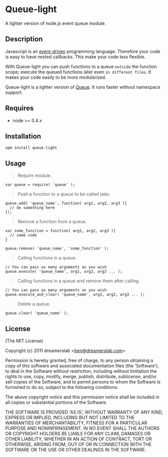 # Queue-light

A lighter version of node.js event queue module.



## Description

Javascript is an [event-driven](http://bit.ly/ejhOOR) programming language. Therefore your code is easy to have nested callbacks. This make your code less flexible.

With Queue-light you can push functions to a queue `outside` the function scope; execute the queued functions later even `in different files`. It makes your code easily to be more modularized.

Queue-light is a lighter version of [Queue](https://github.com/dreamerslab/node.queue). It runs faster without namespace support.



## Requires

  - node >= 0.4.x



## Installation

    npm install queue-light



## Usage

> Require module.

    var queue = require( 'queue' );

> Push a function to a queue to be called later.

    queue.add( 'queue_name', function( arg1, arg2, arg3 ){
      // do something here
    });

> Remove a function from a queue.

    var some_function = function( arg1, arg2, arg3 ){
      // some code
    }

    queue.remove( 'queue_name', 'some_function' );

> Calling functions in a queue.
    
    // You can pass as many arguments as you wish
    queue.execute( 'queue_name', arg1, arg2, arg3 ... );

> Calling functions in a queue and remove them after calling.
    
    // You can pass as many arguments as you wish
    queue.execute_and_clear( 'queue_name', arg1, arg2, arg3 ... );

> Delete a queue.

    queue.clear( 'queue_name' );



## License 

(The MIT License)

Copyright (c) 2011 dreamerslab &lt;ben@dreamerslab.com&gt;

Permission is hereby granted, free of charge, to any person obtaining
a copy of this software and associated documentation files (the
'Software'), to deal in the Software without restriction, including
without limitation the rights to use, copy, modify, merge, publish,
distribute, sublicense, and/or sell copies of the Software, and to
permit persons to whom the Software is furnished to do so, subject to
the following conditions:

The above copyright notice and this permission notice shall be
included in all copies or substantial portions of the Software.

THE SOFTWARE IS PROVIDED 'AS IS', WITHOUT WARRANTY OF ANY KIND,
EXPRESS OR IMPLIED, INCLUDING BUT NOT LIMITED TO THE WARRANTIES OF
MERCHANTABILITY, FITNESS FOR A PARTICULAR PURPOSE AND NONINFRINGEMENT.
IN NO EVENT SHALL THE AUTHORS OR COPYRIGHT HOLDERS BE LIABLE FOR ANY
CLAIM, DAMAGES OR OTHER LIABILITY, WHETHER IN AN ACTION OF CONTRACT,
TORT OR OTHERWISE, ARISING FROM, OUT OF OR IN CONNECTION WITH THE
SOFTWARE OR THE USE OR OTHER DEALINGS IN THE SOFTWARE.